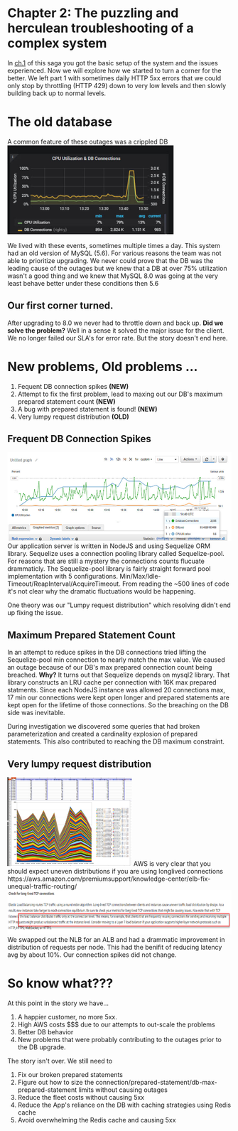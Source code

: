 # Chapter 2: The puzzling and herculean troubleshooting of a complex system
In [ch.1](./connection_behavior.md) of this saga you got the basic setup of the system and the issues experienced. Now we will explore how we started to turn a corner for the better. We left part 1 with sometimes daily HTTP 5xx errors that we could only stop by throttling (HTTP 429) down to very low levels and then slowly building back up to normal levels.

# The old database
A common feature of these outages was a crippled DB <img src="https://github.com/Heraclitus/wiki/blob/master/aws/crippled-db.jpg" height="200"/>

We lived with these events, sometimes multiple times a day. This system had an old version of MySQL (5.6). For various reasons the team was not able to prioritize upgrading. We never could prove that the DB was the leading cause of the outages but we knew that a DB at over 75% utilization wasn't a good thing and we knew that MySQL 8.0 was going at the very least behave better under these conditions then 5.6

## Our first corner turned. 
After upgrading to 8.0 we never had to throttle down and back up. **Did we solve the problem?** Well in a sense it solved the major issue for the client. We no longer failed our SLA's for error rate. But the story doesn't end here.

# New problems, Old problems ...
1. Fequent DB connection spikes **(NEW)**
2. Attempt to fix the first problem, lead to maxing out our DB's maximum prepared statement count **(NEW)**
3. A bug with prepared statement is found! **(NEW)**
4. Very lumpy request distribution **(OLD)**


## Frequent DB Connection Spikes
<img src="https://github.com/Heraclitus/wiki/blob/master/aws/frequent-db-connection-spikes.jpg" height="200"/>
Our application server is written in NodeJS and using Sequelize ORM library. Sequelize uses a connection pooling library called Sequelize-pool. For reasons that are still a mystery the connections counts flucuate drammaticly. The Sequelize-pool library is fairly straight forward pool implementation with 5 configurations. Min/Max/Idle-Timeout/ReapInterval/AcquireTimeout. From reading the ~500 lines of code it's not clear why the dramatic fluctuations would be happening.  

One theory was our "Lumpy request distribution" which resolving didn't end up fixing the issue.

## Maximum Prepared Statement Count
In an attempt to reduce spikes in the DB connections tried lifting the Sequelize-pool min connection to nearly match the max value. We caused an outage because of our DB's max prepared connection count being breached.  **Why?**
It turns out that Sequelize depends on mysql2 library. That library constructs an LRU cache per connection with 16K max prepared statments. Since each NodeJS instance was allowed 20 connections max, 17 min our connections were kept open longer and prepared statements are kept open for the lifetime of those connections. So the breaching on the DB side was inevitable.  

During investigation we discovered some queries that had broken parameterization and created a cardinality explosion of prepared statements. This also contributed to reaching the DB maximum constraint. 

## Very lumpy request distribution
<img src="https://github.com/Heraclitus/wiki/blob/master/aws/lumpy-nlb.jpg" height="200"/>
AWS is very clear that you should expect uneven distributions if you are using longlived connections https://aws.amazon.com/premiumsupport/knowledge-center/elb-fix-unequal-traffic-routing/
<img src="https://github.com/Heraclitus/wiki/blob/master/aws/aws-lb-lumpy.png" height="100"/>
We swapped out the NLB for an ALB and had a drammatic improvement in distribution of requests per node. This had the benifit of reducing latency avg by about 10%. Our connection spikes did not change. 

# So know what???
At this point in the story we have...
1. A happier customer, no more 5xx.
2. High AWS costs $$$ due to our attempts to out-scale the problems
4. Better DB behavior
5. New problems that were probably contributing to the outages prior to the DB upgrade.

The story isn't over. We still need to 
1. Fix our broken prepared statements
2. Figure out how to size the connection/prepared-statement/db-max-prepared-statement limits without causing outages
3. Reduce the fleet costs without causing 5xx
4. Reduce the App's reliance on the DB with caching strategies using Redis cache
5. Avoid overwhelming the Redis cache and causing 5xx


